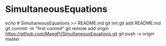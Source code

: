 # SimultaneousEquations
echo # SimultaneousEquations >> README.md
git init
git add README.md
git commit -m "first commit"
git remote add origin https://github.com/MaegPi/SimultaneousEquations.git
git push -u origin master
